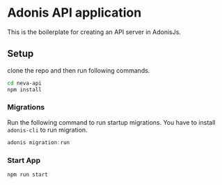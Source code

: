 # Adonis API application

This is the boilerplate for creating an API server in AdonisJs.

## Setup

clone the repo and then run following commands.

```bash
cd neva-api
npm install
```

### Migrations

Run the following command to run startup migrations. You have to install `adonis-cli` to run migration.

```js
adonis migration:run
```

### Start App

```bash
npm run start
```
